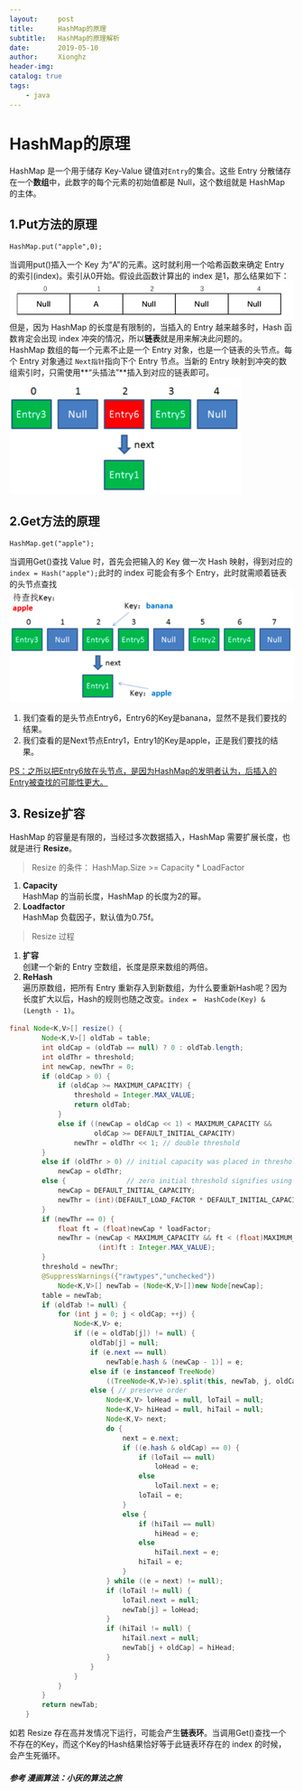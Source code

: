 ```yaml
---
layout:     post
title:      HashMap的原理
subtitle:   HashMap的原理解析
date:       2019-05-10
author:     Xionghz
header-img: 
catalog: true
tags:
    - java
---
```


# HashMap的原理

HashMap 是一个用于储存 Key-Value 键值对`Entry`的集合。这些 Entry 分散储存在一个**数组**中，此数字的每个元素的初始值都是 Null，这个数组就是 HashMap 的主体。

## 1.Put方法的原理
```
HashMap.put("apple",0);
```
当调用put()插入一个 Key 为“A”的元素。这时就利用一个哈希函数来确定 Entry 的索引(index)。索引从0开始。假设此函数计算出的 index 是1，那么结果如下：
![hashMap-1](./img/hashMap-1.png)
但是，因为 HashMap 的长度是有限制的，当插入的 Entry 越来越多时，Hash 函数肯定会出现 index 冲突的情况，所以**链表**就是用来解决此问题的。</br>
HashMap 数组的每一个元素不止是一个 Entry 对象，也是一个链表的头节点。每个 Entry 对象通过 `Next指针`指向下个 Entry 节点。当新的 Entry 映射到冲突的数组索引时，只需使用**“头插法”**插入到对应的链表即可。
![hashMap-2](../img/hashMap-2.png)

## 2.Get方法的原理
```
HashMap.get("apple");
```
当调用Get()查找 Value 时，首先会把输入的 Key 做一次 Hash 映射，得到对应的```index = Hash("apple");```此时的 index 可能会有多个 Entry，此时就需顺着链表的头节点查找
![hashMap-3](../img/hashMap-3.png)

 1. 我们查看的是头节点Entry6，Entry6的Key是banana，显然不是我们要找的结果。
 2. 我们查看的是Next节点Entry1，Entry1的Key是apple，正是我们要找的结果。

<U>PS：之所以把Entry6放在头节点，是因为HashMap的发明者认为，后插入的Entry被查找的可能性更大。</U>

## 3. Resize扩容
HashMap 的容量是有限的，当经过多次数据插入，HashMap 需要扩展长度，也就是进行 **Resize**。</br>
>Resize 的条件：
>HashMap.Size >= Capacity * LoadFactor

1. **Capacity** </br>HashMap 的当前长度，HashMap 的长度为2的幂。
2. **Loadfactor** </br> HashMap 负载因子，默认值为0.75f。

>Resize 过程

1. **扩容**</br>创建一个新的 Entry 空数组，长度是原来数组的两倍。
2. **ReHash**</br>遍历原数组，把所有 Entry 重新存入到新数组，为什么要重新Hash呢？因为长度扩大以后，Hash的规则也随之改变。`index =  HashCode(Key) & (Length - 1)`。

```java
final Node<K,V>[] resize() {
        Node<K,V>[] oldTab = table;
        int oldCap = (oldTab == null) ? 0 : oldTab.length;
        int oldThr = threshold;
        int newCap, newThr = 0;
        if (oldCap > 0) {
            if (oldCap >= MAXIMUM_CAPACITY) {
                threshold = Integer.MAX_VALUE;
                return oldTab;
            }
            else if ((newCap = oldCap << 1) < MAXIMUM_CAPACITY &&
                     oldCap >= DEFAULT_INITIAL_CAPACITY)
                newThr = oldThr << 1; // double threshold
        }
        else if (oldThr > 0) // initial capacity was placed in threshold
            newCap = oldThr;
        else {               // zero initial threshold signifies using defaults
            newCap = DEFAULT_INITIAL_CAPACITY;
            newThr = (int)(DEFAULT_LOAD_FACTOR * DEFAULT_INITIAL_CAPACITY);
        }
        if (newThr == 0) {
            float ft = (float)newCap * loadFactor;
            newThr = (newCap < MAXIMUM_CAPACITY && ft < (float)MAXIMUM_CAPACITY ?
                      (int)ft : Integer.MAX_VALUE);
        }
        threshold = newThr;
        @SuppressWarnings({"rawtypes","unchecked"})
            Node<K,V>[] newTab = (Node<K,V>[])new Node[newCap];
        table = newTab;
        if (oldTab != null) {
            for (int j = 0; j < oldCap; ++j) {
                Node<K,V> e;
                if ((e = oldTab[j]) != null) {
                    oldTab[j] = null;
                    if (e.next == null)
                        newTab[e.hash & (newCap - 1)] = e;
                    else if (e instanceof TreeNode)
                        ((TreeNode<K,V>)e).split(this, newTab, j, oldCap);
                    else { // preserve order
                        Node<K,V> loHead = null, loTail = null;
                        Node<K,V> hiHead = null, hiTail = null;
                        Node<K,V> next;
                        do {
                            next = e.next;
                            if ((e.hash & oldCap) == 0) {
                                if (loTail == null)
                                    loHead = e;
                                else
                                    loTail.next = e;
                                loTail = e;
                            }
                            else {
                                if (hiTail == null)
                                    hiHead = e;
                                else
                                    hiTail.next = e;
                                hiTail = e;
                            }
                        } while ((e = next) != null);
                        if (loTail != null) {
                            loTail.next = null;
                            newTab[j] = loHead;
                        }
                        if (hiTail != null) {
                            hiTail.next = null;
                            newTab[j + oldCap] = hiHead;
                        }
                    }
                }
            }
        }
        return newTab;
    }
```

如若 Resize 存在高并发情况下运行，可能会产生**链表环**。当调用Get()查找一个不存在的Key，而这个Key的Hash结果恰好等于此链表环存在的 index 的时候，会产生死循环。

##### 参考 漫画算法：小灰的算法之旅